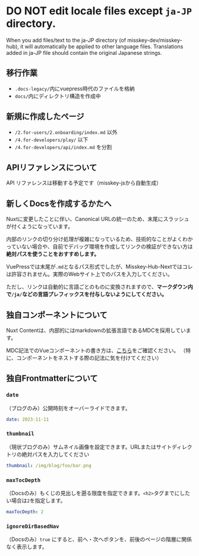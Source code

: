 # **DO NOT edit locale files** except `ja-JP` directory.

When you add files/text to the ja-JP directory (of misskey-dev/misskey-hub), it will automatically be applied to other language files.
Translations added in ja-JP file should contain the original Japanese strings.

## 移行作業

- `.docs-legacy/`内にvuepress時代のファイルを格納
- `docs/`内にディレクトリ構造を作成中

## 新規に作成したページ

- `/2.for-users/2.onboarding/index.md` 以外
- `/4.for-developers/play/` 以下
- `/4.for-developers/api/index.md` を分割

## APIリファレンスについて

API リファレンスは移動する予定です（misskey-jsから自動生成）

## 新しくDocsを作成するかたへ

Nuxtに変更したことに伴い、Canonical URLの統一のため、末尾にスラッシュが付くようになっています。

内部のリンクの切り分け処理が複雑になっているため、技術的なことがよくわかっていない場合や、自前でデバッグ環境を作成してリンクの検証ができない方は**絶対パスを使うことをおすすめします。**

VuePressでは末尾が`.md`となるパス形式でしたが、Misskey-Hub-Nextではコレは許容されません。実際のWebサイト上でのパスを入力してください。

ただし、リンクは自動的に言語ごとのものに変換されますので、**マークダウン内で`/ja/`などの言語プレフィックスを付与しないようにしてください。**

## 独自コンポーネントについて

Nuxt Contentは、内部的にはmarkdownの拡張言語であるMDCを採用しています。

MDC記法でのVueコンポーネントの書き方は、[こちら](https://content.nuxt.com/usage/markdown#vue-components)をご確認ください。
（特に、コンポーネントをネストする際の記法に気を付けてください）

## 独自Frontmatterについて

### `date`
（ブログのみ）公開時刻をオーバーライドできます。

```yml
date: 2023-11-11
```

### `thumbnail`
（現状ブログのみ）サムネイル画像を設定できます。URLまたはサイトディレクトリの絶対パスを入力してください

```yml
thumbnail: /img/blog/foo/bar.png
```

### `maxTocDepth`
（Docsのみ）もくじの見出しを遡る限度を指定できます。`<h2>`タグまでにしたい場合は`2`を指定します。

```yml
maxTocDepth: 2
```

### `ignoreDirBasedNav`
（Docsのみ）`true` にすると、前へ・次へボタンを、前後のページの階層に関係なく表示します。
